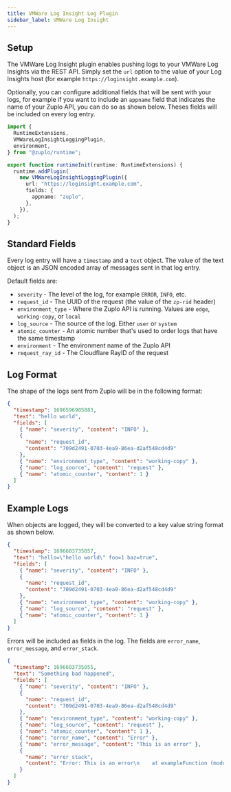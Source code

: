 ```yaml
---
title: VMWare Log Insight Log Plugin
sidebar_label: VMWare Log Insight
---
```


<EnterpriseFeature name="Custom logging" />

## Setup

The VMWare Log Insight plugin enables pushing logs to your VMWare Log Insights
via the REST API. Simply set the `url` option to the value of your Log Insights
host (for example `https://loginsight.example.com`).

Optionally, you can configure additional fields that will be sent with your
logs, for example if you want to include an `appname` field that indicates the
name of your Zuplo API, you can do so as shown below. Theses fields will be
included on every log entry.

```ts title="modules/zuplo.runtime.ts"
import {
  RuntimeExtensions,
  VMWareLogInsightLoggingPlugin,
  environment,
} from "@zuplo/runtime";

export function runtimeInit(runtime: RuntimeExtensions) {
  runtime.addPlugin(
    new VMWareLogInsightLoggingPlugin({
      url: "https://loginsight.example.com",
      fields: {
        appname: "zuplo",
      },
    }),
  );
}
```

## Standard Fields

Every log entry will have a `timestamp` and a `text` object. The value of the
text object is an JSON encoded array of messages sent in that log entry.

Default fields are:

- `severity` - The level of the log, for example `ERROR`, `INFO`, etc.
- `request_id` - The UUID of the request (the value of the `zp-rid` header)
- `environment_type` - Where the Zuplo API is running. Values are `edge`,
  `working-copy`, or `local`
- `log_source` - The source of the log. Either `user` or `system`
- `atomic_counter` - An atomic number that's used to order logs that have the
  same timestamp
- `environment` - The environment name of the Zuplo API
- `request_ray_id` - The Cloudflare RayID of the request

## Log Format

The shape of the logs sent from Zuplo will be in the following format:

```json
{
  "timestamp": 1696596905883,
  "text": "hello world",
  "fields": [
    { "name": "severity", "content": "INFO" },
    {
      "name": "request_id",
      "content": "709d2491-0703-4ea9-86ea-d2af548cd4d9"
    },
    { "name": "environment_type", "content": "working-copy" },
    { "name": "log_source", "content": "request" },
    { "name": "atomic_counter", "content": 1 }
  ]
}
```

## Example Logs

When objects are logged, they will be converted to a key value string format as
shown below.

```json
{
  "timestamp": 1696603735057,
  "text": "hello=\"hello world\" foo=1 baz=true",
  "fields": [
    { "name": "severity", "content": "INFO" },
    {
      "name": "request_id",
      "content": "709d2491-0703-4ea9-86ea-d2af548cd4d9"
    },
    { "name": "environment_type", "content": "working-copy" },
    { "name": "log_source", "content": "request" },
    { "name": "atomic_counter", "content": 1 }
  ]
}
```

Errors will be included as fields in the log. The fields are `error_name`,
`error_message`, and `error_stack`.

```json
{
  "timestamp": 1696603735055,
  "text": "Something bad happened",
  "fields": [
    { "name": "severity", "content": "INFO" },
    {
      "name": "request_id",
      "content": "709d2491-0703-4ea9-86ea-d2af548cd4d9"
    },
    { "name": "environment_type", "content": "working-copy" },
    { "name": "log_source", "content": "request" },
    { "name": "atomic_counter", "content": 1 },
    { "name": "error_name", "content": "Error" },
    { "name": "error_message", "content": "This is an error" },
    {
      "name": "error_stack",
      "content": "Error: This is an error\n    at exampleFunction (module/foo.ts:32:21)"
    }
  ]
}
```
